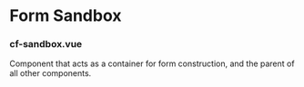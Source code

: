 # Form Sandbox
### cf-sandbox.vue
Component that acts as a container for form construction, and the parent of all other components.
